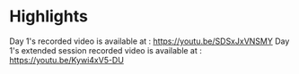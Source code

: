# Highlights
Day 1's recorded video is available at : https://youtu.be/SDSxJxVNSMY
Day 1's extended session recorded video is available at : https://youtu.be/Kywi4xV5-DU
